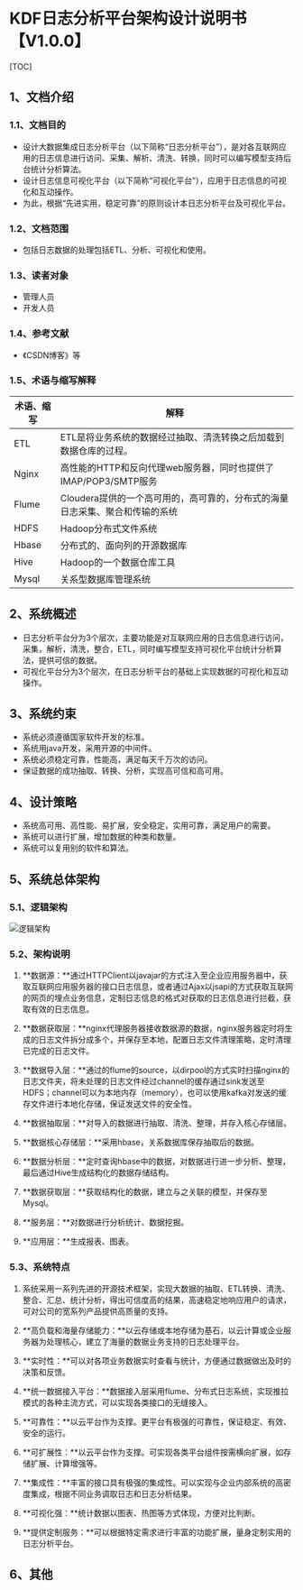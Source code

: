 # KDF日志分析平台架构设计说明书【V1.0.0】

[TOC]



## 1、文档介绍

### 1.1、文档目的

- 设计大数据集成日志分析平台（以下简称“日志分析平台”），是对各互联网应用的日志信息进行访问、采集、解析、清洗、转换，同时可以编写模型支持后台统计分析算法。
- 设计日志信息可视化平台（以下简称“可视化平台”），应用于日志信息的可视化和互动操作。
- 为此，根据“先进实用，稳定可靠”的原则设计本日志分析平台及可视化平台。

### 1.2、文档范围

- 包括日志数据的处理包括ETL、分析、可视化和使用。

### 1.3、读者对象

- 管理人员
- 开发人员

### 1.4、参考文献

- 《CSDN博客》等

### 1.5、术语与缩写解释

| 术语、缩写 | 解释                                                         |
| ---------- | ------------------------------------------------------------ |
| ETL        | ETL是将业务系统的数据经过抽取、清洗转换之后加载到数据仓库的过程。 |
| Nginx      | 高性能的HTTP和反向代理web服务器，同时也提供了IMAP/POP3/SMTP服务 |
| Flume      | Cloudera提供的一个高可用的，高可靠的，分布式的海量日志采集、聚合和传输的系统 |
| HDFS       | Hadoop分布式文件系统                                         |
| Hbase      | 分布式的、面向列的开源数据库                                 |
| Hive       | Hadoop的一个数据仓库工具                                     |
| Mysql      | 关系型数据库管理系统                                         |
## 2、系统概述

- 日志分析平台分为3个层次，主要功能是对互联网应用的日志信息进行访问，采集，解析，清洗，整合，ETL，同时编写模型支持可视化平台统计分析算法，提供可信的数据。
- 可视化平台分为3个层次，在日志分析平台的基础上实现数据的可视化和互动操作。

## 3、系统约束

- 系统必须遵循国家软件开发的标准。
- 系统用java开发，采用开源的中间件。
- 系统必须稳定可靠，性能高，满足每天千万次的访问。
- 保证数据的成功抽取、转换、分析，实现高可信和高可用。

## 4、设计策略

- 系统高可用、高性能、易扩展，安全稳定，实用可靠，满足用户的需要。
- 系统可以进行扩展，增加数据的种类和数量。
- 系统可以复用别的软件和算法。

## 5、系统总体架构

### 5.1、逻辑架构

![逻辑架构](https://coding-net-production-file-ci.codehub.cn/544ce340-ee20-11e9-a4c6-09de8ec96834.jpg?sign=1iUG1h6K4M+FW52dUF2Di8uU/gZhPTEyNTcyNDI1OTkmaz1BS0lEYXk4M2xGbWFTNlk0TFRkek1WTzFTZFpPeUpTTk9ZcHImZT0xNTcxMjMxODkwJnQ9MTU3MTAxNTg5MCZyPTg3NjA2NDE4JmY9LzU0NGNlMzQwLWVlMjAtMTFlOS1hNGM2LTA5ZGU4ZWM5NjgzNC5qcGcmYj1jb2RpbmctbmV0LXByb2R1Y3Rpb24tZmlsZQ== "逻辑架构")

### 5.2、架构说明

1. **数据源：**通过HTTPClient以javajar的方式注入至企业应用服务器中，获取互联网应用服务器的接口日志信息，或者通过Ajax以jsapi的方式获取互联网的网页的埋点业务信息，定制日志信息的格式对获取的日志信息进行拦截，获取有效的日志信息。

2. **数据获取层：**nginx代理服务器接收数据源的数据，nginx服务器定时将生成的日志文件拆分成多个，并保存至本地，配置日志文件清理策略，定时清理已完成的日志文件。

3. **数据导入层：**通过的flume的source，以dirpool的方式实时扫描nginx的日志文件夹，将未处理的日志文件经过channel的缓存通过sink发送至HDFS；channel可以为本地内存（memory），也可以使用kafka对发送的缓存文件进行本地化存储，保证发送文件的安全性。

4. **数据抽取层：**对导入的数据进行抽取、清洗、整理，并存入核心存储层。

5. **数据核心存储层：**采用hbase，关系数据库保存抽取后的数据。

6. **数据分析层：**定时查询hbase中的数据，对数据进行进一步分析、整理，最后通过Hive生成结构化的数据存储结构。

7. **数据获取层：**获取结构化的数据，建立与之关联的模型，并保存至Mysql。

8. **服务层：**对数据进行分析统计、数据挖掘。

9. **应用层：**生成报表、图表。

### 5.3、系统特点

1. 系统采用一系列先进的开源技术框架，实现大数据的抽取、ETL转换、清洗、整合、汇总、统计分析，得出可信度高的结果，高速稳定地响应用户的请求，可对公司的宽系列产品提供高质量的支持。

2. **高负载和海量存储能力：**以云存储或本地存储为基石，以云计算或企业服务器为处理核心，建立了海量的数据业务支持的日志处理平台。

3. **实时性：**可以对各项业务数据实时查看与统计，方便通过数据做出及时的决策和反馈。

4. **统一数据接入平台：**数据接入层采用flume、分布式日志系统，实现推拉模式的各种主流方式，可以实现各类接口的无缝接入。

5. **可靠性：**以云平台作为支撑。更平台有极强的可靠性，保证稳定、有效、安全的运行。

6. **可扩展性：**以云平台作为支撑。可实现各类平台组件按需横向扩展，如存储扩展、计算增强等。

7. **集成性：**丰富的接口具有极强的集成性。可以实现与企业内部系统的高密度集成，根据不同业务调取日志和日志分析结果。

8. **可视化强：**统计数据以图表、热图等方式体现，方便对比判断。

9. **提供定制服务：**可以根据特定需求进行丰富的功能扩展，量身定制实用的日志分析平台。

## 6、其他